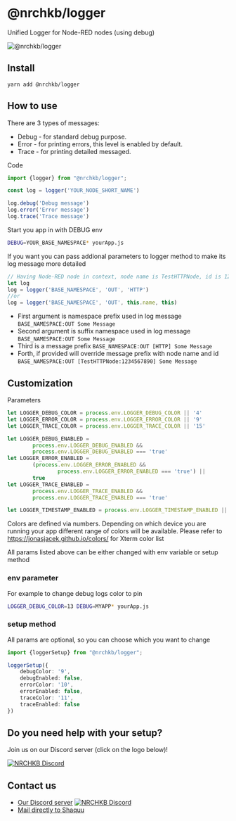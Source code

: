 # @nrchkb/logger

Unified Logger for Node-RED nodes (using debug)

![@nrchkb/logger](https://user-images.githubusercontent.com/2881159/106205731-3f163580-61bf-11eb-8c76-f0ffe9e88a53.png)

## Install

``yarn add @nrchkb/logger``

## How to use

There are 3 types of messages:

- Debug - for standard debug purpose.
- Error - for printing errors, this level is enabled by default.
- Trace - for printing detailed messaged.

Code

```typescript
import {logger} from "@nrchkb/logger";

const log = logger('YOUR_NODE_SHORT_NAME')

log.debug('Debug message')
log.error('Error message')
log.trace('Trace message')
```

Start you app in with DEBUG env

```bash
DEBUG=YOUR_BASE_NAMESPACE* yourApp.js
```

If you want you can pass addional parameters to logger method to make its log message more detailed

```typescript
// Having Node-RED node in context, node name is TestHTTPNode, id is 1234567890
let log
log = logger('BASE_NAMESPACE', 'OUT', 'HTTP')
//or
log = logger('BASE_NAMESPACE', 'OUT', this.name, this)
```

- First argument is namespace prefix used in log message `BASE_NAMESPACE:OUT Some Message`
- Second argument is suffix namespace used in log message `BASE_NAMESPACE:OUT Some Message`
- Third is a message prefix `BASE_NAMESPACE:OUT [HTTP] Some Message`
- Forth, if provided will override message prefix with node name and
  id  `BASE_NAMESPACE:OUT [TestHTTPNode:1234567890] Some Message`

## Customization

Parameters

```typescript
let LOGGER_DEBUG_COLOR = process.env.LOGGER_DEBUG_COLOR || '4'
let LOGGER_ERROR_COLOR = process.env.LOGGER_ERROR_COLOR || '9'
let LOGGER_TRACE_COLOR = process.env.LOGGER_TRACE_COLOR || '15'

let LOGGER_DEBUG_ENABLED =
        process.env.LOGGER_DEBUG_ENABLED &&
        process.env.LOGGER_DEBUG_ENABLED === 'true'
let LOGGER_ERROR_ENABLED =
        (process.env.LOGGER_ERROR_ENABLED &&
                process.env.LOGGER_ERROR_ENABLED === 'true') ||
        true
let LOGGER_TRACE_ENABLED =
        process.env.LOGGER_TRACE_ENABLED &&
        process.env.LOGGER_TRACE_ENABLED === 'true'

let LOGGER_TIMESTAMP_ENABLED = process.env.LOGGER_TIMESTAMP_ENABLED || false
```

Colors are defined via numbers. Depending on which device you are running your app different range of colors will be
available. Please refer to https://jonasjacek.github.io/colors/ for Xterm color list

All params listed above can be either changed with env variable or setup method

### env parameter

For example to change debug logs color to pin

```bash
LOGGER_DEBUG_COLOR=13 DEBUG=MYAPP* yourApp.js
```

### setup method

All params are optional, so you can choose which you want to change

```typescript
import {loggerSetup} from "@nrchkb/logger";

loggerSetup({
    debugColor: '9',
    debugEnabled: false,
    errorColor: '10',
    errorEnabled: false,
    traceColor: '11',
    traceEnabled: false
})
```

## Do you need help with your setup?

Join us on our Discord server (click on the logo below)!

[![NRCHKB Discord](https://discordapp.com/api/guilds/586065987267330068/widget.png?style=banner2)](https://discord.gg/uvYac5u)

## Contact us

- [Our Discord server](https://discord.gg/uvYac5u) [![NRCHKB Discord](https://img.shields.io/discord/586065987267330068.svg?label=Discord)](https://discord.gg/amwV5tq)
- [Mail directly to Shaquu](mailto:tadeusz@hey.com?subject=[@nrchkb/logger])
